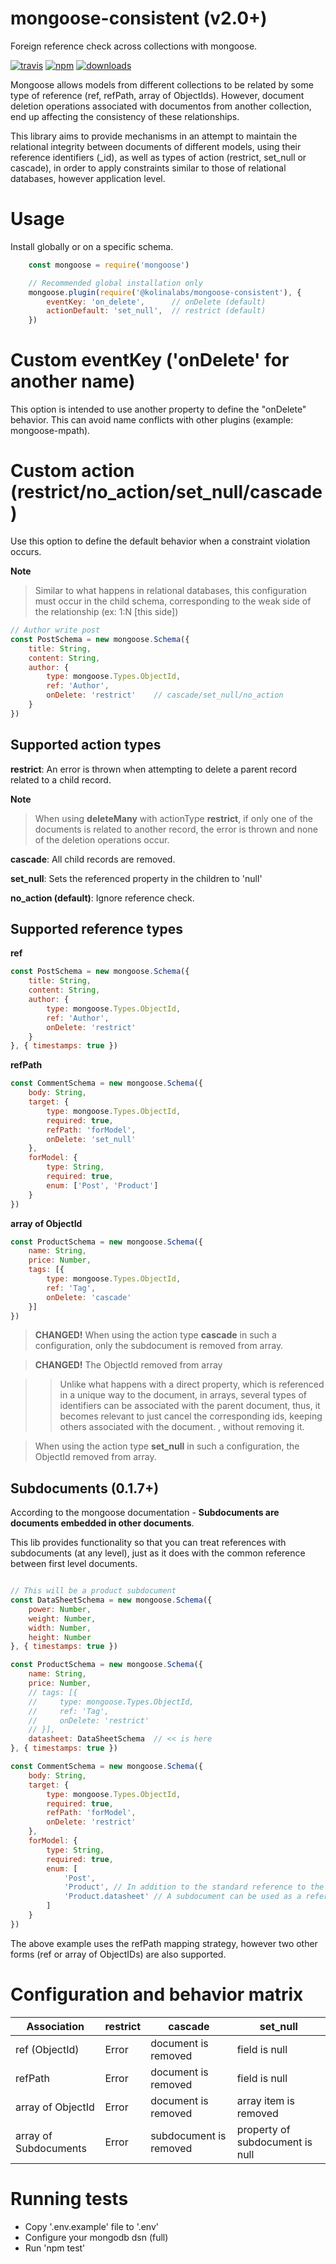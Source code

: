 # mongoose-consistent  (v2.0+)

Foreign reference check across collections with mongoose.

[![travis][travis_img]][travis_url] [![npm][npm_img]][npm_url] [![downloads]][downloads]

Mongoose allows models from different collections to be related by some type of reference (ref, refPath, array of ObjectIds). However, document deletion operations associated with documentos from another collection, end up affecting the consistency of these relationships.

This library aims to provide mechanisms in an attempt to maintain the relational integrity between documents of different models, using their reference identifiers (_id), as well as types of action (restrict, set_null or cascade), in order to apply constraints similar to those of relational databases, however application level.

# Usage

Install globally or on a specific schema.

```js
    const mongoose = require('mongoose')

    // Recommended global installation only
    mongoose.plugin(require('@kolinalabs/mongoose-consistent'), {
        eventKey: 'on_delete',      // onDelete (default)
        actionDefault: 'set_null',  // restrict (default)
    })
```

# Custom eventKey ('onDelete' for another name)

This option is intended to use another property to define the "onDelete" behavior.
This can avoid name conflicts with other plugins (example: mongoose-mpath).

# Custom action (restrict/no_action/set_null/cascade)

Use this option to define the default behavior when a constraint violation occurs.

**Note**
> Similar to what happens in relational databases, this configuration must occur in the child schema, corresponding to the weak side of the relationship (ex: 1:N [this side])

```js
// Author write post
const PostSchema = new mongoose.Schema({
    title: String,
    content: String,
    author: {
        type: mongoose.Types.ObjectId,
        ref: 'Author',
        onDelete: 'restrict'    // cascade/set_null/no_action
    }
})
```

## Supported action types

**restrict**: An error is thrown when attempting to delete a parent record related to a child record.

**Note**
> When using **deleteMany** with actionType **restrict**, if only one of the documents is related to another record, the error is thrown and none of the deletion operations occur.

**cascade**: All child records are removed.

**set_null**: Sets the referenced property in the children to 'null'

**no_action (default)**: Ignore reference check.

## Supported reference types

**ref**

```js
const PostSchema = new mongoose.Schema({
    title: String,
    content: String,
    author: {
        type: mongoose.Types.ObjectId,
        ref: 'Author',
        onDelete: 'restrict'
    }
}, { timestamps: true })
```

**refPath**

```js
const CommentSchema = new mongoose.Schema({
    body: String,
    target: {
        type: mongoose.Types.ObjectId,
        required: true,
        refPath: 'forModel',
        onDelete: 'set_null'
    },
    forModel: {
        type: String,
        required: true,
        enum: ['Post', 'Product']
    }
})
```

**array of ObjectId**

```js
const ProductSchema = new mongoose.Schema({
    name: String,
    price: Number,
    tags: [{
        type: mongoose.Types.ObjectId,
        ref: 'Tag',
        onDelete: 'cascade'
    }]
})
```

> **CHANGED!** When using the action type **cascade** in such a configuration, only the subdocument is removed from array.

> **CHANGED!** The ObjectId removed from array

>> Unlike what happens with a direct property, which is referenced in a unique way to the document, in arrays, several types of identifiers can be associated with the parent document, thus, it becomes relevant to just cancel the corresponding ids, keeping others associated with the document. , without removing it.

> When using the action type **set_null** in such a configuration, the ObjectId removed from array.

## Subdocuments (0.1.7+)

According to the mongoose documentation - **Subdocuments are documents embedded in other documents**.

This lib provides functionality so that you can treat references with subdocuments (at any level), just as it does with the common reference between first level documents.

```js

// This will be a product subdocument
const DataSheetSchema = new mongoose.Schema({
    power: Number,
    weight: Number,
    width: Number,
    height: Number
}, { timestamps: true })

const ProductSchema = new mongoose.Schema({
    name: String,
    price: Number,
    // tags: [{
    //     type: mongoose.Types.ObjectId,
    //     ref: 'Tag',
    //     onDelete: 'restrict'
    // }],
    datasheet: DataSheetSchema  // << is here
}, { timestamps: true })

const CommentSchema = new mongoose.Schema({
    body: String,
    target: {
        type: mongoose.Types.ObjectId,
        required: true,
        refPath: 'forModel',
        onDelete: 'restrict'
    },
    forModel: {
        type: String,
        required: true,
        enum: [
            'Post',
            'Product', // In addition to the standard reference to the parent document
            'Product.datasheet' // A subdocument can be used as a reference
        ]
    }
})
```

The above example uses the refPath mapping strategy, however two other forms (ref or array of ObjectIDs) are also supported.

# Configuration and behavior matrix

| Association | restrict | cascade | set_null |
|---	|---	|---	|---	|
| ref (ObjectId) | Error | document is removed | field is null |
| refPath | Error | document is removed | field is null |
| array of ObjectId | Error | document is removed | array item is removed |
| array of Subdocuments | Error | subdocument is removed | property of subdocument is null |

# Running tests

- Copy '.env.example' file to '.env'
- Configure your mongodb dsn (full)
- Run 'npm test'

[travis_img]: https://travis-ci.com/kolinalabs/mongoose-consistent.svg?branch=master
[travis_url]: https://travis-ci.com/kolinalabs/mongoose-consistent
[npm_img]: https://img.shields.io/npm/v/@kolinalabs/mongoose-consistent.svg
[npm_url]: https://npmjs.com/package/@kolinalabs/mongoose-consistent
[downloads]: https://img.shields.io/npm/dw/@kolinalabs/mongoose-consistent
